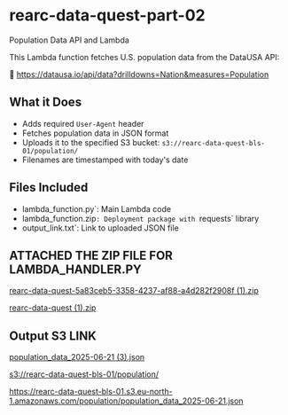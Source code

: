 # rearc-data-quest-part-02
 Population Data API and Lambda

This Lambda function fetches U.S. population data from the DataUSA API:

📎 https://datausa.io/api/data?drilldowns=Nation&measures=Population

## What it Does

- Adds required `User-Agent` header 
- Fetches population data in JSON format
- Uploads it to the specified S3 bucket: `s3://rearc-data-quest-bls-01/population/`
- Filenames are timestamped with today's date

## Files Included

- lambda_function.py`: Main Lambda code
- lambda_function.zip`: Deployment package with `requests` library
- output_link.txt`: Link to uploaded JSON file

## ATTACHED THE ZIP FILE FOR LAMBDA_HANDLER.PY

[rearc-data-quest-5a83ceb5-3358-4237-af88-a4d282f2908f (1).zip](https://github.com/user-attachments/files/20847503/rearc-data-quest-5a83ceb5-3358-4237-af88-a4d282f2908f.1.zip)

[rearc-data-quest (1).zip](https://github.com/user-attachments/files/20847502/rearc-data-quest.1.zip)


## Output S3 LINK

[population_data_2025-06-21 (3).json](https://github.com/user-attachments/files/20857463/population_data_2025-06-21.3.json)


[s3://rearc-data-quest-bls-01/population/
](https://rearc-data-quest-bls-01.s3.eu-north-1.amazonaws.com/population/)

[https://rearc-data-quest-bls-01.s3.eu-north-1.amazonaws.com/population/population_data_2025-06-21.json
](https://rearc-data-quest-bls-01.s3.eu-north-1.amazonaws.com/population/population_data_2025-06-21.json)

